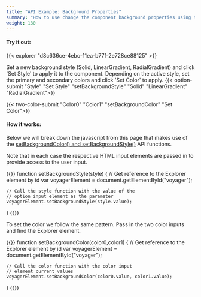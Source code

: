 ```yaml
---
title: "API Example: Background Properties"
summary: "How to use change the component background properties using the API"
weight: 130
---
```


#### Try it out:

{{< explorer "d8c636ce-4ebc-11ea-b77f-2e728ce88125" >}}  <br>
  
Set a new background style (Solid, LinearGradient, RadialGradient) and click 'Set Style' to apply it to the component.
Depending on the active style, set the primary and secondary colors and click 'Set Color' to apply.
{{< option-submit "Style" "Set Style" "setBackgroundStyle" "Solid" "LinearGradient" "RadialGradient">}}

{{< two-color-submit "Color0" "Color1" "setBackgroundColor" "Set Color">}}

#### How it works:
Below we will break down the javascript from this page that makes use of the [setBackgroundColor() and setBackgroundStyle()](../../api) API functions.

Note that in each case the respective HTML input elements are passed in to provide access to the user input.

{{<highlight js>}}
function setBackgroundStyle(style) {
	// Get reference to the Explorer element by id
	var voyagerElement = document.getElementById("voyager");
	
	// Call the style function with the value of the 
	// option input element as the parameter
	voyagerElement.setBackgroundStyle(style.value);
}
{{</highlight>}}

To set the color we follow the same pattern. Pass in the two color inputs and find the Explorer element.  

{{<highlight js>}}
function setBackgroundColor(color0,color1) {
	// Get reference to the Explorer element by id
	var voyagerElement = document.getElementById("voyager");
	
	// Call the color function with the color input
	// element current values
	voyagerElement.setBackgroundColor(color0.value, color1.value);
}
{{</highlight>}}
